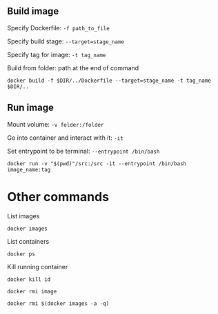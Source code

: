 ## Build image

Specify Dockerfile: `-f path_to_file`

Specify build stage: `--target=stage_name`

Specify tag for image: `-t tag_name`

Build from folder: path at the end of command

`docker build -f $DIR/../Dockerfile --target=stage_name -t tag_name $DIR/..`

## Run image

Mount volume: `-v folder:/folder`

Go into container and interact with it: `-it`

Set entrypoint to be terminal: `--entrypoint /bin/bash`

`docker run -v "$(pwd)"/src:/src -it --entrypoint /bin/bash image_name:tag`

# Other commands

List images

`docker images`

List containers

`docker ps`

Kill running container

`docker kill id`

`docker rmi image`

`docker rmi $(docker images -a -q)`
